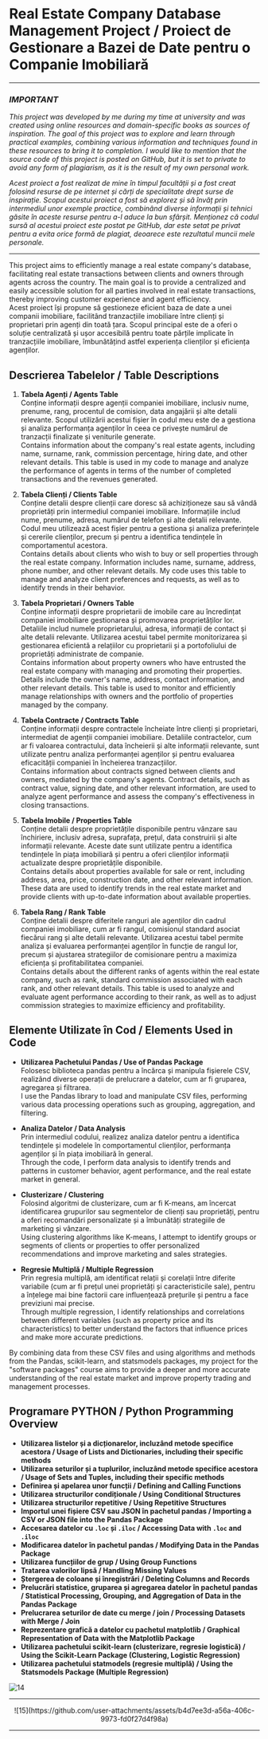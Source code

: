 # **Real Estate Company Database Management Project / Proiect de Gestionare a Bazei de Date pentru o Companie Imobiliară**

*******************************************************
### *IMPORTANT*
*This project was developed by me during my time at university and was created using online resources and domain-specific books as sources of inspiration. The goal of this project was to explore and learn through practical examples, combining various information and techniques found in these resources to bring it to completion. I would like to mention that the source code of this project is posted on GitHub, but it is set to private to avoid any form of plagiarism, as it is the result of my own personal work.*

*Acest proiect a fost realizat de mine în timpul facultății și a fost creat folosind resurse de pe internet și cărți de specialitate drept surse de inspirație. Scopul acestui proiect a fost să explorez și să învăț prin intermediul unor exemple practice, combinând diverse informații și tehnici găsite în aceste resurse pentru a-l aduce la bun sfârșit. Menționez că codul sursă al acestui proiect este postat pe GitHub, dar este setat pe privat pentru a evita orice formă de plagiat, deoarece este rezultatul muncii mele personale.*
*******************************************************

This project aims to efficiently manage a real estate company's database, facilitating real estate transactions between clients and owners through agents across the country. The main goal is to provide a centralized and easily accessible solution for all parties involved in real estate transactions, thereby improving customer experience and agent efficiency.                     
Acest proiect își propune să gestioneze eficient baza de date a unei companii imobiliare, facilitând tranzacțiile imobiliare între clienți și proprietari prin agenți din toată țara. Scopul principal este de a oferi o soluție centralizată și ușor accesibilă pentru toate părțile implicate în tranzacțiile imobiliare, îmbunătățind astfel experiența clienților și eficiența agenților.

## **Descrierea Tabelelor / Table Descriptions**

1. **Tabela Agenți / Agents Table**  
   Conține informații despre agenții companiei imobiliare, inclusiv nume, prenume, rang, procentul de comision, data angajării și alte detalii relevante. Scopul utilizării acestui fișier în codul meu este de a gestiona și analiza performanța agenților în ceea ce privește numărul de tranzacții finalizate și veniturile generate.  
   Contains information about the company's real estate agents, including name, surname, rank, commission percentage, hiring date, and other relevant details. This table is used in my code to manage and analyze the performance of agents in terms of the number of completed transactions and the revenues generated.

2. **Tabela Clienți / Clients Table**  
   Conține detalii despre clienții care doresc să achiziționeze sau să vândă proprietăți prin intermediul companiei imobiliare. Informațiile includ nume, prenume, adresa, numărul de telefon și alte detalii relevante. Codul meu utilizează acest fișier pentru a gestiona și analiza preferințele și cererile clienților, precum și pentru a identifica tendințele în comportamentul acestora.  
   Contains details about clients who wish to buy or sell properties through the real estate company. Information includes name, surname, address, phone number, and other relevant details. My code uses this table to manage and analyze client preferences and requests, as well as to identify trends in their behavior.

3. **Tabela Proprietari / Owners Table**  
   Conține informații despre proprietarii de imobile care au încredințat companiei imobiliare gestionarea și promovarea proprietăților lor. Detaliile includ numele proprietarului, adresa, informații de contact și alte detalii relevante. Utilizarea acestui tabel permite monitorizarea și gestionarea eficientă a relațiilor cu proprietarii și a portofoliului de proprietăți administrate de companie.  
   Contains information about property owners who have entrusted the real estate company with managing and promoting their properties. Details include the owner's name, address, contact information, and other relevant details. This table is used to monitor and efficiently manage relationships with owners and the portfolio of properties managed by the company.

4. **Tabela Contracte / Contracts Table**  
   Conține informații despre contractele încheiate între clienți și proprietari, intermediat de agenții companiei imobiliare. Detaliile contractelor, cum ar fi valoarea contractului, data încheierii și alte informații relevante, sunt utilizate pentru analiza performanței agenților și pentru evaluarea eficacității companiei în încheierea tranzacțiilor.  
   Contains information about contracts signed between clients and owners, mediated by the company's agents. Contract details, such as contract value, signing date, and other relevant information, are used to analyze agent performance and assess the company's effectiveness in closing transactions.

5. **Tabela Imobile / Properties Table**  
   Conține detalii despre proprietățile disponibile pentru vânzare sau închiriere, inclusiv adresa, suprafața, prețul, data construirii și alte informații relevante. Aceste date sunt utilizate pentru a identifica tendințele în piața imobiliară și pentru a oferi clienților informații actualizate despre proprietățile disponibile.  
   Contains details about properties available for sale or rent, including address, area, price, construction date, and other relevant information. These data are used to identify trends in the real estate market and provide clients with up-to-date information about available properties.

6. **Tabela Rang / Rank Table**  
   Conține detalii despre diferitele ranguri ale agenților din cadrul companiei imobiliare, cum ar fi rangul, comisionul standard asociat fiecărui rang și alte detalii relevante. Utilizarea acestui tabel permite analiza și evaluarea performanței agenților în funcție de rangul lor, precum și ajustarea strategiilor de comisionare pentru a maximiza eficiența și profitabilitatea companiei.  
   Contains details about the different ranks of agents within the real estate company, such as rank, standard commission associated with each rank, and other relevant details. This table is used to analyze and evaluate agent performance according to their rank, as well as to adjust commission strategies to maximize efficiency and profitability.

## **Elemente Utilizate în Cod / Elements Used in Code**

- **Utilizarea Pachetului Pandas / Use of Pandas Package**  
  Folosesc biblioteca pandas pentru a încărca și manipula fișierele CSV, realizând diverse operații de prelucrare a datelor, cum ar fi gruparea, agregarea și filtrarea.  
  I use the Pandas library to load and manipulate CSV files, performing various data processing operations such as grouping, aggregation, and filtering.

- **Analiza Datelor / Data Analysis**  
  Prin intermediul codului, realizez analiza datelor pentru a identifica tendințele și modelele în comportamentul clienților, performanța agenților și în piața imobiliară în general.  
  Through the code, I perform data analysis to identify trends and patterns in customer behavior, agent performance, and the real estate market in general.

- **Clusterizare / Clustering**  
  Folosind algoritmi de clusterizare, cum ar fi K-means, am încercat identificarea grupurilor sau segmentelor de clienți sau proprietăți, pentru a oferi recomandări personalizate și a îmbunătăți strategiile de marketing și vânzare.  
  Using clustering algorithms like K-means, I attempt to identify groups or segments of clients or properties to offer personalized recommendations and improve marketing and sales strategies.

- **Regresie Multiplă / Multiple Regression**  
  Prin regresia multiplă, am identificat relații și corelații între diferite variabile (cum ar fi prețul unei proprietăți și caracteristicile sale), pentru a înțelege mai bine factorii care influențează prețurile și pentru a face previziuni mai precise.  
  Through multiple regression, I identify relationships and correlations between different variables (such as property price and its characteristics) to better understand the factors that influence prices and make more accurate predictions.

By combining data from these CSV files and using algorithms and methods from the Pandas, scikit-learn, and statsmodels packages, my project for the "software packages" course aims to provide a deeper and more accurate understanding of the real estate market and improve property trading and management processes.

## **Programare PYTHON / Python Programming Overview**

- **Utilizarea listelor și a dicționarelor, incluzând metode specifice acestora / Usage of Lists and Dictionaries, including their specific methods**
- **Utilizarea seturilor și a tuplurilor, incluzând metode specifice acestora / Usage of Sets and Tuples, including their specific methods**
- **Definirea și apelarea unor funcții / Defining and Calling Functions**
- **Utilizarea structurilor condiționale / Using Conditional Structures**
- **Utilizarea structurilor repetitive / Using Repetitive Structures**
- **Importul unei fișiere CSV sau JSON în pachetul pandas / Importing a CSV or JSON file into the Pandas Package**
- **Accesarea datelor cu `.loc` și `.iloc` / Accessing Data with `.loc` and `.iloc`**
- **Modificarea datelor în pachetul pandas / Modifying Data in the Pandas Package**
- **Utilizarea funcțiilor de grup / Using Group Functions**
- **Tratarea valorilor lipsă / Handling Missing Values**
- **Ștergerea de coloane și înregistrări / Deleting Columns and Records**
- **Prelucrări statistice, gruparea și agregarea datelor în pachetul pandas / Statistical Processing, Grouping, and Aggregation of Data in the Pandas Package**
- **Prelucrarea seturilor de date cu merge / join / Processing Datasets with Merge / Join**
- **Reprezentare grafică a datelor cu pachetul matplotlib / Graphical Representation of Data with the Matplotlib Package**
- **Utilizarea pachetului scikit-learn (clusterizare, regresie logistică) / Using the Scikit-Learn Package (Clustering, Logistic Regression)**
- **Utilizarea pachetului statmodels (regresie multiplă) / Using the Statsmodels Package (Multiple Regression)**

![14](https://github.com/user-attachments/assets/4924cde1-91c6-482a-aa2b-b11ee5170823)
*******************************************************
<center>
   ![15](https://github.com/user-attachments/assets/b4d7ee3d-a56a-406c-9973-fd0f27d4f98a)
</center>

---
